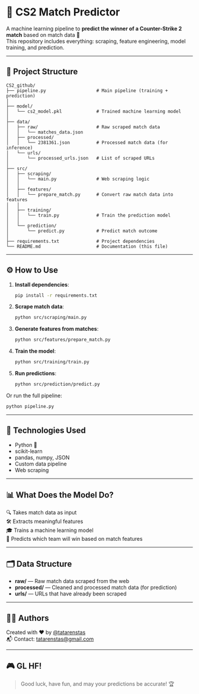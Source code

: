 # 🧠 CS2 Match Predictor

A machine learning pipeline to **predict the winner of a Counter-Strike 2 match** based on match data 🎯  
This repository includes everything: scraping, feature engineering, model training, and prediction.

---

## 📁 Project Structure

```
CS2_github/
├── pipeline.py                   # Main pipeline (training + prediction)
│
├── model/
│   └── cs2_model.pkl             # Trained machine learning model
│
├── data/
│   ├── raw/                      # Raw scraped match data
│   │   └── matches_data.json
│   ├── processed/                
│   │   └── 2381361.json          # Processed match data (for inference)
│   └── urls/
│       └── processed_urls.json   # List of scraped URLs
│
├── src/
│   ├── scraping/
│   │   └── main.py               # Web scraping logic
│   │
│   ├── features/
│   │   └── prepare_match.py      # Convert raw match data into features
│   │
│   ├── training/
│   │   └── train.py              # Train the prediction model
│   │
│   └── prediction/
│       └── predict.py            # Predict match outcome
│
├── requirements.txt              # Project dependencies
└── README.md                     # Documentation (this file)
```

---

## ⚙️ How to Use

1. **Install dependencies**:
   ```bash
   pip install -r requirements.txt
   ```

2. **Scrape match data**:
   ```bash
   python src/scraping/main.py
   ```

3. **Generate features from matches**:
   ```bash
   python src/features/prepare_match.py
   ```

4. **Train the model**:
   ```bash
   python src/training/train.py
   ```

5. **Run predictions**:
   ```bash
   python src/prediction/predict.py
   ```

Or run the full pipeline:
```bash
python pipeline.py
```

---

## 🧪 Technologies Used

- Python 🐍
- scikit-learn
- pandas, numpy, JSON
- Custom data pipeline
- Web scraping

---

## 📊 What Does the Model Do?

🔍 Takes match data as input  
🛠️ Extracts meaningful features  
🎓 Trains a machine learning model  
🧠 Predicts which team will win based on match features

---

## 🗂️ Data Structure

- **raw/** — Raw match data scraped from the web
- **processed/** — Cleaned and processed match data (for prediction)
- **urls/** — URLs that have already been scraped

---

## 🧑‍💻 Authors

Created with ❤️ by [@tatarenstas](https://github.com/tatarenstas)  
📬 Contact: [tatarenstas@gmail.com](mailto:tatarenstas@gmail.com)

---

## 🎮 GL HF!

> Good luck, have fun, and may your predictions be accurate! 🏆